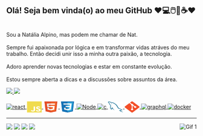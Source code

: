 ## Olá! Seja bem vinda(o) ao meu GitHub ❤️💻🖱️💾☕❤️

<br/>Sou a Natália Alpino, mas podem me chamar de Nat.<br/>
<br/>Sempre fui apaixonada por lógica e em transformar vidas atráves do meu trabalho. Então decidi unir isso a minha outra paixão, a tecnologia.<br/>
<br>Adoro aprender novas tecnologias e estar em constante evolução.</br>
<br>Estou sempre aberta a dicas e a discussões sobre assuntos da área.</br>

 <div>
  <a href="https://github.com/NatAlpino">
  <img height="180em" src="https://github-readme-stats.vercel.app/api?username=NatAlpino&show_icons=true&theme=radical&include_all_commits=true&count_private=true"/>
  <img right="180em" src="https://github-readme-stats.vercel.app/api/top-langs/?username=NatAlpino&layout=compact&langs_count=7&theme=radical"/>
</div>
<div style="display: inline_block"><br>

  <img align="center" alt="react" height="30" width="40" src="https://cdn.jsdelivr.net/gh/devicons/devicon/icons/react/react-original.svg" />      
  <img align="center" alt="js" height="30" width="40" src="https://raw.githubusercontent.com/devicons/devicon/master/icons/javascript/javascript-plain.svg">
  <img align="center" alt="html" height="30" width="40" src="https://raw.githubusercontent.com/devicons/devicon/master/icons/html5/html5-original.svg">
  <img align="center" alt="css" height="30" width="40" src="https://raw.githubusercontent.com/devicons/devicon/master/icons/css3/css3-original.svg">
  <img align="center" alt="Node" height="30" width="40" src="https://cdn.jsdelivr.net/gh/devicons/devicon/icons/nodejs/nodejs-plain.svg" />
  <img align="center" alt="c" height="30" width="40" src="https://cdn.jsdelivr.net/gh/devicons/devicon/icons/c/c-plain.svg" />
  <img align="center" alt="mysql" height="30" width="40" src="https://raw.githubusercontent.com/devicons/devicon/master/icons/mysql/mysql-original.svg" >
  <img align="center" alt="git" height="30" width="40" src="https://raw.githubusercontent.com/devicons/devicon/master/icons/git/git-original.svg" >
  <img align="center" alt="graphql" height="30" width="40" src="https://cdn.jsdelivr.net/gh/devicons/devicon/icons/graphql/graphql-plain-wordmark.svg" />
  <img align="center" alt="docker" height="30" width="40" src="https://cdn.jsdelivr.net/gh/devicons/devicon/icons/docker/docker-plain-wordmark.svg" />
          
 
__________________________________________________________________________________________________________________________________ 
 
<div> 
   <img align="right" alt="Gif 1" height="100" src="https://cdn.discordapp.com/attachments/721420818315477133/883792465642024980/gif_1.gif">
</div>
  

  <a href="https://www.linkedin.com/in/natalia-alpino" target="_blank"><img src="https://img.shields.io/badge/-LinkedIn-%230077B5?style=for-the-badge&logo=linkedin&logoColor=white" target="_blank"></a> 
   <a href="https://www.instagram.com/nathyalpino/" target="_blank"><img src="https://img.shields.io/badge/-Instagram-%23E4405F?style=for-the-badge&logo=instagram&logoColor=white" target="_blank"></a>
  <a href="https://discord.gg/xqCMD9Me" target="_blank"><img src="https://img.shields.io/badge/Discord-7289DA?style=for-the-badge&logo=discord&logoColor=white" target="_blank"></a> 
  <a href = "mailto:nathyalpino1@gmail.com"><img src="https://img.shields.io/badge/-Gmail-%23333?style=for-the-badge&logo=gmail&logoColor=white" target="_blank"></a>
 
<!--  ![Snake animation](https://github.com/NatAlpino/NatAlpino/blob/output/github-contribution-grid-snake.svg) -->
  
 
</div>
